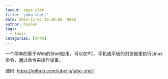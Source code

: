 ```yaml
---
layout: apps_item
title: 'jubo-shell'
date: 2014-11-07 19:49:08 -0800
author: hoolev 
tags: 
  - tools
categories: [APPS]
---
```


一个简单的基于Web的Shell应用，可以在PC、手机或平板的浏览器里执行Linux命令，通过命令来操作设备。

源码: https://github.com/jubolin/jubo-shell 

